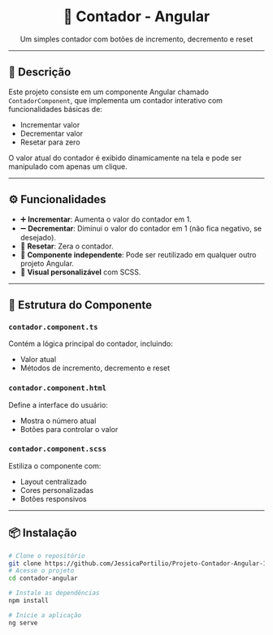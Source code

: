 <div align="center">
  <h1>🔢 Contador - Angular</h1>
  <p>Um simples contador com botões de incremento, decremento e reset</p>
</div>

---

## 📌 Descrição

Este projeto consiste em um componente Angular chamado `ContadorComponent`, que implementa um contador interativo com funcionalidades básicas de:

- Incrementar valor
- Decrementar valor
- Resetar para zero

O valor atual do contador é exibido dinamicamente na tela e pode ser manipulado com apenas um clique.

---

## ⚙️ Funcionalidades

- ➕ **Incrementar**: Aumenta o valor do contador em 1.
- ➖ **Decrementar**: Diminui o valor do contador em 1 (não fica negativo, se desejado).
- 🔄 **Resetar**: Zera o contador.
- 🧩 **Componente independente**: Pode ser reutilizado em qualquer outro projeto Angular.
- 🎨 **Visual personalizável** com SCSS.

---

## 🧱 Estrutura do Componente

### `contador.component.ts`

Contém a lógica principal do contador, incluindo:
- Valor atual
- Métodos de incremento, decremento e reset

### `contador.component.html`

Define a interface do usuário:
- Mostra o número atual
- Botões para controlar o valor

### `contador.component.scss`

Estiliza o componente com:
- Layout centralizado
- Cores personalizadas
- Botões responsivos

---

## 📦 Instalação

```bash
# Clone o repositório
git clone https://github.com/JessicaPortilio/Projeto-Contador-Angular-19.git
# Acesse o projeto
cd contador-angular

# Instale as dependências
npm install

# Inicie a aplicação
ng serve
```
